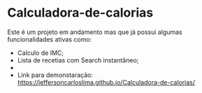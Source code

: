 # Calculadora-de-calorias
Este é um projeto em andamento mas que já possui algumas funcionalidades ativas como:
- Calculo de IMC;
- Lista de recetias com Search instantâneo;
- 
- Link para demonstaração: https://jeffersoncarloslima.github.io/Calculadora-de-calorias/
